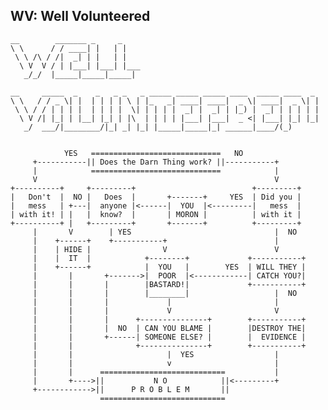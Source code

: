 ## WV: Well Volunteered

    __        _______ _     _
    \ \      / / ____| |   | |
     \ \ /\ / /|  _| | |   | |
      \ V  V / | |___| |___| |___
       _/_/  |_____|_____|_____|

    __     _____  _    _   _ _   _ _____ _____ _____ ____  _____ ____  _
    \ \   / / _ \| |  | | | | \ | |_   _| ____| ____|  _ \| ____|  _ \| |
     \ \ / / | | | |  | | | |  \| | | | |  _| |  _| | |_) |  _| | | | | |
      \ V /| |_| | |__| |_| | |\  | | | | |___| |___|  _ <| |___| |_| |_|
       _/  ___/|________/|_| _| |_| |_____|_____|_| ______|____/(_)


                YES   =============================   NO
         +-----------|| Does the Darn Thing work? ||-----------+
         |            =============================            |
         V                                                     V
    +----------+     +---------+                          +---------+
    |   Don't  |  NO |   Does  |       +-------+     YES  | Did you |
    |   mess   | +---|  anyone |<------|  YOU  |<---------|   mess  |
    | with it! | |   |  know?  |       | MORON |          | with it |
    +----------+ |   +---------+       +-------+          +---------+
         |       V        | YES                                |  NO
         |    +------+    +-----------+                        |
         |    | HIDE |                V                        V
         |    |  IT  |            +--------+             +-----------+
         |    +------+            |  YOU   |        YES  | WILL THEY |
         |       |       +------->|  POOR  |<------------| CATCH YOU?|
         |       |       |        |BASTARD!|             +-----------+
         |       |       |        |________|                   |  NO
         |       |       |             |                       |
         |       |       |             V                       V
         |       |       |      +---------------+        +-----------+
         |       |       |  NO  | CAN YOU BLAME |        |DESTROY THE|
         |       |       +------| SOMEONE ELSE? |        |  EVIDENCE |
         |       |              +---------------+        +-----------+
         |       |                     |  YES                  |
         |       |                     v                       |
         |       |      ============================           |
         |       +---->||           N O            ||<---------+
         +------------>||      P R O B L E M       ||
                        ============================